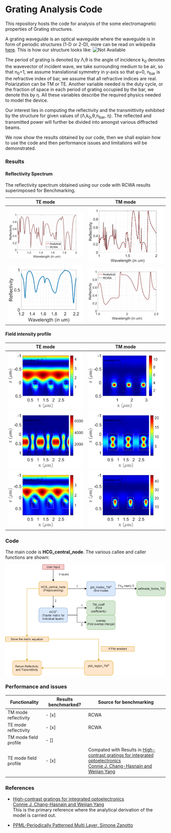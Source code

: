 # Grating Analysis Code

This repository hosts the code for analysis of the some electromagnetic properties of Grating structures.

A grating waveguide is an optical waveguide where the waveguide is in form of periodic structures (1-D or 2-D), more can be read on wikipedia <a href="https://en.wikipedia.org/wiki/High_contrast_grating">here</a>. This is how our structure looks like:
![Not Available](https://upload.wikimedia.org/wikipedia/commons/4/4f/HighContrastGrating.png "HCG Image")

The period of grating is denoted by &Lambda;,&theta; is the angle of incidence k<sub>0</sub> denotes the wavevector of incident wave, we take surrounding medium to be air, so that n<sub>0</sub>=1, we assume translational symmetry in y-axis so that &phi;=0, n<sub>bar</sub> is the refractive index of bar, we assume that all refractive indices are real. Polarization can be TM or TE. Another variable needed is the duty cycle, or the fraction of space in each period of grating occupied by the bar, we denote this by &eta;.
All these variables describe the required physics needed to model the device.

Our interest lies in computing the reflectivity and the transmittivity exhibited by the structure for given values of (&Lambda;,k<sub>0</sub>,&theta;,n<sub>bar</sub>, &eta;). The reflected and transmitted power will further be divided into amongst various diffracted beams.

We now show the results obtained by our code, then we shall explain how to use the code and then performance issues and limitations will be demonstrated.

<h3>Results</h3>

<h4>Reflectivity Spectrum </h4>
The reflectivity spectrum obtained using our code with RCWA results superimposed for Benchmarking.

|<center>TE mode</center>          | <center>TM mode</center>|
|-------------------------|-------------------------|
|![](Images/ref_HCG_TE.jpg)  |  ![](Images/ref_HCG_TM.jpg)|
|![](Images/ref_HCG_wafer_HCG_TE.jpg)  |  ![](Images/ref_HCG_wafer_HCG_TM.jpg)|

<h4>Field intensity profile</h4>

|<center>TE mode</center>          | <center>TM mode</center>|
|-------------------------|-------------------------|
|![](Images/TE_1.png)  |  ![](Images/TM_1.png)|
|![](Images/TE_2.png)  |  ![](Images/TM_2.png)|
|![](Images/TE_3.png)  |  ![](Images/TM_3.png)|

<h3>Code</h3>
The main code is <strong>HCG_central_node</strong>. The various callee and caller functions are shown:
<br>

![Tux](Images/Flowchart.png)
<h3>Performance and issues</h3>

| Functionality      | Results benchmarked? | Source for benchmarking|
| ----------- | ----------- | ---------|
|  TM mode reflectivity   | - [x]   | RCWA|    
|  TE mode reflectivity  | - [x]    |RCWA|
| TM mode field profile |   - []    ||
| TE mode field profile| - [x]      |Compated with Results in <a href="https://www.osapublishing.org/aop/abstract.cfm?uri=aop-4-3-379">High-contrast gratings for integrated optoelectronics<br> Connie J. Chang-Hasnain and Weijian Yang
</a>|

<h3>References</h3>

* <a href="https://www.osapublishing.org/aop/abstract.cfm?uri=aop-4-3-379">High-contrast gratings for integrated optoelectronics<br> Connie J. Chang-Hasnain and Weijian Yang
</a><br> This is the primary reference where the analytical derivation of the model is carried out.

* <a href="https://in.mathworks.com/matlabcentral/fileexchange/55401-ppml-periodically-patterned-multi-layer">PPML-Periodically Patterned Multi Layer, Simone Zanotto</a><br>

